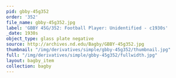 ```yaml
---
pid: gbby-45g352
order: '352'
file_name: gbby-45g352.jpg
label: 'GBBY 45G/352: Football Player: Unidentified - c1930s'
_date: 1930s
object_type: glass plate negative
source: http://archives.nd.edu/Bagby/GBBY-45g352.jpg
thumbnail: "/img/derivatives/simple/gbby-45g352/thumbnail.jpg"
full: "/img/derivatives/simple/gbby-45g352/fullwidth.jpg"
layout: bagby_item
collection: bagby
---
```

